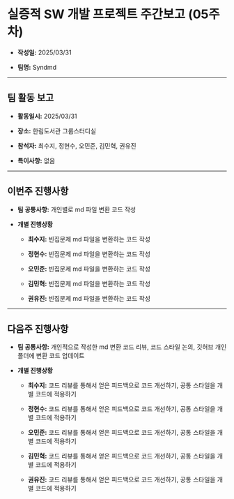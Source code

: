 # 실증적 SW 개발 프로젝트 주간보고 (05주차)
- **작성일:** 2025/03/31

- **팀명:** Syndmd

***

## 팀 활동 보고
- **활동일시:** 2025/03/31

- **장소:** 한림도서관 그룹스터디실

- **참석자:** 최수지, 정현수, 오민준, 김민혁, 권유진

- **특이사항:** 없음

***

## 이번주 진행사항
- **팀 공통사항:** 개인별로 md 파일 변환 코드 작성

- **개별 진행상황**

  - **최수지:** 빈집문제 md 파일을 변환하는 코드 작성

  - **정현수:** 빈집문제 md 파일을 변환하는 코드 작성

  - **오민준:** 빈집문제 md 파일을 변환하는 코드 작성

  - **김민혁:** 빈집문제 md 파일을 변환하는 코드 작성

  - **권유진:** 빈집문제 md 파일을 변환하는 코드 작성

***

## 다음주 진행사항
- **팀 공통사항:** 개인적으로 작성한 md 변환 코드 리뷰, 코드 스타일 논의, 깃허브 개인 폴더에 변환 코드 업데이트

- **개별 진행상황**

  - **최수지:** 코드 리뷰를 통해서 얻은 피드백으로 코드 개선하기, 공통 스타일을 개별 코드에 적용하기

  - **정현수:** 코드 리뷰를 통해서 얻은 피드백으로 코드 개선하기, 공통 스타일을 개별 코드에 적용하기

  - **오민준:** 코드 리뷰를 통해서 얻은 피드백으로 코드 개선하기, 공통 스타일을 개별 코드에 적용하기

  - **김민혁:** 코드 리뷰를 통해서 얻은 피드백으로 코드 개선하기, 공통 스타일을 개별 코드에 적용하기

  - **권유진:** 코드 리뷰를 통해서 얻은 피드백으로 코드 개선하기, 공통 스타일을 개별 코드에 적용하기
